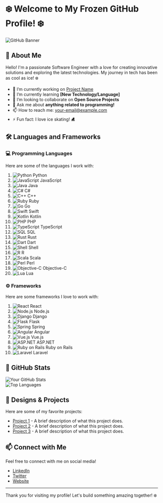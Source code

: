 # ❄️ Welcome to My Frozen GitHub Profile! ❄️

![GitHub Banner](https://via.placeholder.com/1200x200/1e90ff/ffffff?text=Welcome+to+My+Frozen+GitHub+Profile!)  

## 🌟 About Me

Hello! I'm a passionate Software Engineer with a love for creating innovative solutions and exploring the latest technologies. My journey in tech has been as cool as ice! ❄️

- 🔭 I’m currently working on [Project Name](https://github.com/yourusername/projectname)
- 🌱 I’m currently learning **[New Technology/Language]**
- 👯 I’m looking to collaborate on **Open Source Projects**
- 💬 Ask me about **anything related to programming!**
- 📫 How to reach me: [your-email@example.com](mailto:your-email@example.com)
- ⚡ Fun fact: I love ice skating! ⛸️

## 🛠️ Languages and Frameworks

### 💻 Programming Languages

Here are some of the languages I work with:

1. ![Python](https://img.shields.io/badge/Python-3776AB?style=flat-square&logo=python&logoColor=white) Python
2. ![JavaScript](https://img.shields.io/badge/JavaScript-F7DF1E?style=flat-square&logo=javascript&logoColor=black) JavaScript
3. ![Java](https://img.shields.io/badge/Java-007396?style=flat-square&logo=java&logoColor=white) Java
4. ![C#](https://img.shields.io/badge/C%23-239120?style=flat-square&logo=csharp&logoColor=white) C#
5. ![C++](https://img.shields.io/badge/C++-00599C?style=flat-square&logo=cplusplus&logoColor=white) C++
6. ![Ruby](https://img.shields.io/badge/Ruby-CC342D?style=flat-square&logo=ruby&logoColor=white) Ruby
7. ![Go](https://img.shields.io/badge/Go-00ADD8?style=flat-square&logo=go&logoColor=white) Go
8. ![Swift](https://img.shields.io/badge/Swift-F05138?style=flat-square&logo=swift&logoColor=white) Swift
9. ![Kotlin](https://img.shields.io/badge/Kotlin-7F52B7?style=flat-square&logo=kotlin&logoColor=white) Kotlin
10. ![PHP](https://img.shields.io/badge/PHP-777BB4?style=flat-square&logo=php&logoColor=white) PHP
11. ![TypeScript](https://img.shields.io/badge/TypeScript-007ACC?style=flat-square&logo=typescript&logoColor=white) TypeScript
12. ![SQL](https://img.shields.io/badge/SQL-003B57?style=flat-square&logo=sqlite&logoColor=white) SQL
13. ![Rust](https://img.shields.io/badge/Rust-000000?style=flat-square&logo=rust&logoColor=white) Rust
14. ![Dart](https://img.shields.io/badge/Dart-00BFFF?style=flat-square&logo=dart&logoColor=white) Dart
15. ![Shell](https://img.shields.io/badge/Shell-89E051?style=flat-square&logo=gnu-bash&logoColor=black) Shell
16. ![R](https://img.shields.io/badge/R-276DC3?style=flat-square&logo=r&logoColor=white) R
17. ![Scala](https://img.shields.io/badge/Scala-EF5B24?style=flat-square&logo=scala&logoColor=white) Scala
18. ![Perl](https://img.shields.io/badge/Perl-0298C3?style=flat-square&logo=perl&logoColor=white) Perl
19. ![Objective-C](https://img.shields.io/badge/Objective--C-007AFF?style=flat-square&logo=objectivec&logoColor=white) Objective-C
20. ![Lua](https://img.shields.io/badge/Lua-2C2D72?style=flat-square&logo=lua&logoColor=white) Lua

### ⚙️ Frameworks

Here are some frameworks I love to work with:

1. ![React](https://img.shields.io/badge/React-61DAFB?style=flat-square&logo=react&logoColor=black) React
2. ![Node.js](https://img.shields.io/badge/Node.js-339933?style=flat-square&logo=node.js&logoColor=white) Node.js
3. ![Django](https://img.shields.io/badge/Django-092E20?style=flat-square&logo=django&logoColor=white) Django
4. ![Flask](https://img.shields.io/badge/Flask-000000?style=flat-square&logo=flask&logoColor=white) Flask
5. ![Spring](https://img.shields.io/badge/Spring-6DB33F?style=flat-square&logo=spring&logoColor=white) Spring
6. ![Angular](https://img.shields.io/badge/Angular-DD0031?style=flat-square&logo=angular&logoColor=white) Angular
7. ![Vue.js](https://img.shields.io/badge/Vue.js-4FC08D?style=flat-square&logo=vue.js&logoColor=white) Vue.js
8. ![ASP.NET](https://img.shields.io/badge/ASP.NET-5C2D91?style=flat-square&logo=asp.net&logoColor=white) ASP.NET
9. ![Ruby on Rails](https://img.shields.io/badge/Ruby%20on%20Rails-CC0000?style=flat-square&logo=ruby-on-rails&logoColor=white) Ruby on Rails
10. ![Laravel](https://img.shields.io/badge/Laravel-FF2D20?style=flat-square&logo=laravel&logoColor=white) Laravel

## 🌈 GitHub Stats

![Your GitHub Stats](https://github-readme-stats.vercel.app/api?username=yourusername&show_icons=true&theme=blue-green)  
![Top Languages](https://github-readme-stats.vercel.app/api/top-langs/?username=yourusername&layout=compact&theme=blue-green)

## 🎨 Designs & Projects

Here are some of my favorite projects:

- [Project 1](https://github.com/yourusername/project1) - A brief description of what this project does.
- [Project 2](https://github.com/yourusername/project2) - A brief description of what this project does.
- [Project 3](https://github.com/yourusername/project3) - A brief description of what this project does.

## 📫 Connect with Me

Feel free to connect with me on social media!

- [LinkedIn](https://linkedin.com/in/yourprofile)  
- [Twitter](https://twitter.com/yourprofile)  
- [Website](https://yourwebsite.com)  

---

Thank you for visiting my profile! Let's build something amazing together! ❄️




<!---
Frozen-ux/Frozen-ux is a ✨ special ✨ repository because its `README.md` (this file) appears on your GitHub profile.
You can click the Preview link to take a look at your changes.
--->
